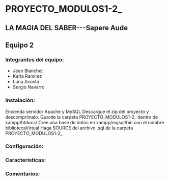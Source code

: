 # PROYECTO_MODULOS1-2_
## LA MAGIA DEL SABER---Sapere Aude
## Equipo 2
### Integrantes del equipo:
* Jean Blanchet
* Karla Ramirez
* Luna Acosta 
* Sergio Navarro

### Instalación:
Encienda servidor Apache y MySQL
Descargue el zip del proyecto y descomprimalo.
Guarde la carpeta PROYECTO_MODULOS1-2_ dentro de xampp/htdocs/
Cree una base de datos en xampp/mysql/bin con el nombre bibliotecaVirtual
Haga SOURCE del archivo .sql de la carpeta PROYECTO_MODULOS1-2_

### Configuración:

### Caracteristicas:

### Comentarios:
